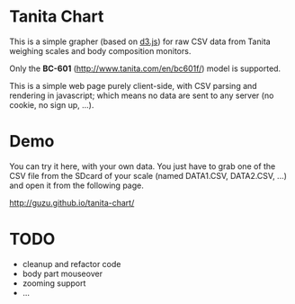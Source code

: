 # Tanita Chart
This is a simple grapher (based on [d3.js](http://d3js.org/)) for raw CSV data from Tanita weighing scales and body composition monitors.

Only the **BC-601** (http://www.tanita.com/en/bc601f/) model is supported.

This is a simple web page purely client-side, with CSV parsing and rendering in javascript; which means no data are sent to any server (no cookie, no sign up, ...).

# Demo
You can try it here, with your own data.
You just have to grab one of the CSV file from the SDcard of your scale (named DATA1.CSV, DATA2.CSV, ...) and open it from the following page.

http://guzu.github.io/tanita-chart/

# TODO
- cleanup and refactor code
- body part mouseover
- zooming support
- ...

